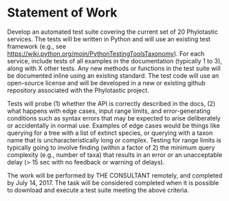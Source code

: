 # Statement of Work

Develop an automated test suite covering the current set of 20 Phylotastic services. The tests will be written in Python and will use an existing test framework (e.g., see https://wiki.python.org/moin/PythonTestingToolsTaxonomy). For each service, include tests of all examples in the documentation (typically 1 to 3), along with X other tests.  Any new methods or functions in the test suite will be documented inline using an existing standard. The test code will use an open-source license and will be developed in a new or existing github repository associated with the Phylotastic project. 

Tests will probe (1) whether the API is correctly described in the docs, (2) what happens with edge cases, input range limits, and error-generating conditions such as syntax errors that may be expected to arise deliberately or accidentally in normal use.  Examples of edge cases would be things like querying for a tree with a list of extinct species, or querying with a taxon name that is uncharacteristically long or complex. Testing for range limits is typically going to involve finding (within a factor of 2) the minimum query complexity (e.g., number of taxa) that results in an error or an unacceptable delay (> 15 sec with no feedback or warning of delays). 

The work will be performed by THE CONSULTANT remotely, and completed by July 14, 2017.  The task will be considered completed when it is possible to download and execute a test suite meeting the above criteria.  